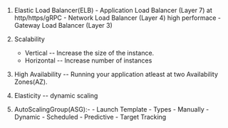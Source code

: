 1. Elastic Load Balancer(ELB)
       - Application Load Balancer (Layer 7) at http/https/gRPC
       - Network Load Balancer (Layer 4) high performace
       - Gateway Load Balancer (Layer 3)
   
2. Scalability
    - Vertical -- Increase the size of the instance.
    - Horizontal -- Increase number of instances
3. High Availability -- Running your application atleast at two Availability Zones(AZ).
4. Elasticity -- dynamic scaling
5. AutoScalingGroup(ASG):-
       - Launch Template
       - Types
           - Manually
           - Dynamic
           - Scheduled
           - Predictive
           - Target Tracking
           
